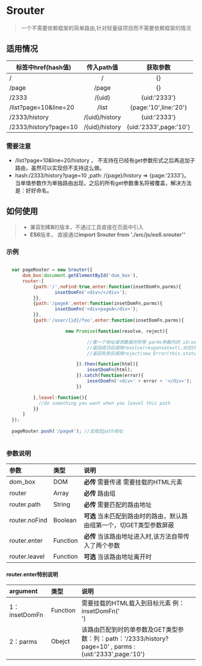 # Srouter
>一个不需要依赖框架的简单路由,针对轻量级项目而不需要依赖框架的情况

## 适用情况
|<a>标签中href(hash值) |       传入path值      |     获取参数             |
|----------------------|:---------------------:|:------------------------:|
|     /            	   |    /	               | 		{}                |
|     /page            |    /page     	       |  		{}                |
|     /2333 	       |    /{uid}      	   |   	 {uid:'2333'}         |
|/list?page=10&line=20 |    /list     		   |{page:'10',line:'20'}	  |
|/2333/history         |    /{uid}/history     |{uid:'2333'}              |
|/2333/history?page=10 |    /{uid}/history     | {uid:'2333',page:'10'}   |

### 需要注意
* /list?page=10&line=20/history ， 不支持在已经有get参数形式之后再追加子路由，虽然可以实现但不支持这么做。
* hash:/2333/history?page=10 ,path: /{page}/history => {page:'2333'}。  当单值参数作为单独路由出现，之后的所有get参数重名将被覆盖，解决方法是：好好命名。

## 如何使用
> * 兼容到**IE8**的版本，不通过工具直接在页面中引入<scrpit>
> * **ES6**版本， 直接通过**import Srouter from './src/js/es6.srouter''**

### 示例
  ``` javascript

    var pageRouter = new Srouter({
        dom_box:document.getElementById('dom_box'),
        router:[
            {path:'/',noFind:true,enter:function(insetDomFn,parms){
  					insetDomFn('<div>/</div>');
            }},
            {path:'/pageA',enter:function(insetDomFn,parms){
  					insetDomFn('<div>pageA</div>');
            }},
            {path:'/user/{id}/foo',enter:function(insetDomFn,parms){

            			new Promise(function(resolve, reject){

            					//像一个地址请求数据并附带 parms参数内的 id:xxx
            					//返回成功后调用resolve(responsetext),对应then;
            					//返回失败后调用reject(new Error(this.statusText))，对应catch

            				}).then(function(html){
  								insetDomFn(html);
            				}).catch(function(error){
  								insetDomFn('<div>' + error + '</div>');
            				})

            },leavel:function(){
              //do something you want when you leavel this path
            }}
        ]
    });
    
    pageRouter.push('/pageA'); //去指定path地址
    '
```
### 参数说明
|参数                  |	类型	|       说明        													|
|:---------------------|:-----------|:----------------------------------------------------------------------|
|dom_box               |   DOM		|**必传**    需要传递 需要挂载的HTML元素    							|
|router                |   Array	|**必传**	路由组                 										|
|router.path           |   String	|**必传**	需要匹配的路由地址     										|
|router.noFind         |   Boolean  |**可选**	当未匹配到路由时的路由，默认路由组第一个，切GET类型参数屏蔽 |
|router.enter          |   Function |**必传**	当该路由地址进入时,该方法自带传入了两个参数   				|
|router.leavel         |   Function |**可选**	当该路由地址离开时     										|
#### router.enter特别说明
|argument              |	类型	|       说明        													|
|:---------------------|:-----------|:----------------------------------------------------------------------|
|1：insetDomFn         |   Function	|需要挂载的HTML载入到目标元素 例：insetDomFn('<div></div>')    		    |
|2：parms              |   Obejct	|该路由匹配到时的单参数及GET类型参数：列：path：'/2333/history?page=10' , parms :{uid:'2333',page:'10'}|

